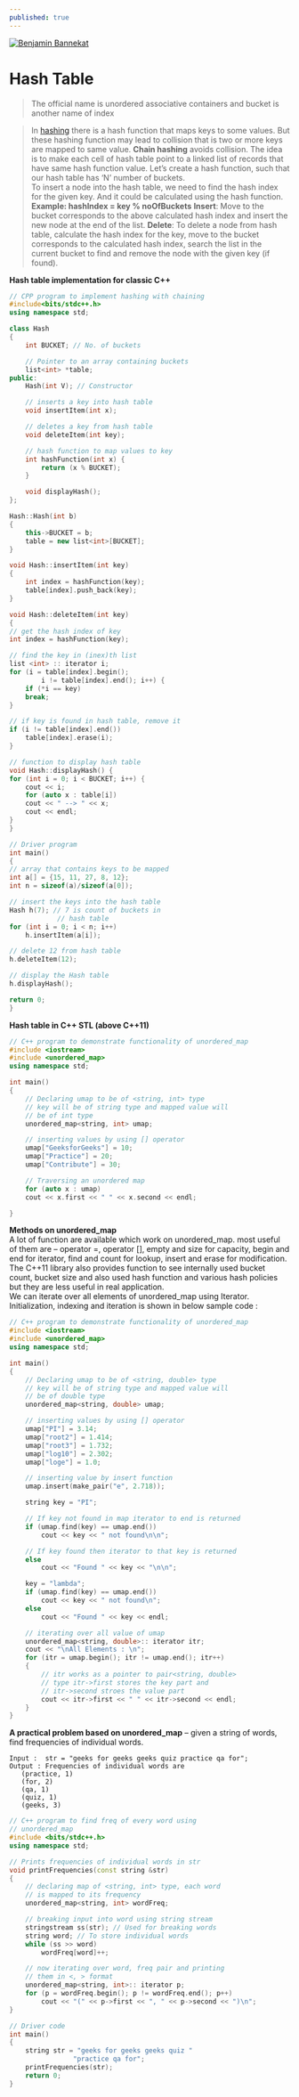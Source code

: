 ```yaml
---
published: true
---
```

[![Benjamin Bannekat](https://raw.githubusercontent.com/hamid-abbaszadeh/hamid-abbaszadeh.github.io/master/images/blog.png)](https://hamid-abbaszadeh.github.io/Recursion-Algorithm/)

# Hash Table 
>The official name is unordered associative containers and
>bucket  is another name of index 

>In  [hashing](http://www.geeksforgeeks.org/hashing-data-structure/)  there is a hash function that maps keys to some values. But these hashing function may lead to collision that is two or more keys are mapped to same value.  **Chain hashing**  avoids collision. The idea is to make each cell of hash table point to a linked list of records that have same hash function value.
>Let’s create a hash function, such that our hash table has ‘N’ number of buckets.  
To insert a node into the hash table, we need to find the hash index for the given key. And it could be calculated using the hash function.  
**Example: hashIndex = key % noOfBuckets**
>**Insert**: Move to the bucket corresponds to the above calculated hash index and insert the new node at the end of the list.
>**Delete**: To delete a node from hash table, calculate the hash index for the key, move to the bucket corresponds to the calculated hash index, search the list in the current bucket to find and remove the node with the given key (if found).


**Hash table implementation for classic C++**

```cpp
// CPP program to implement hashing with chaining
#include<bits/stdc++.h>
using namespace std;

class Hash
{
	int BUCKET; // No. of buckets

	// Pointer to an array containing buckets
	list<int> *table;
public:
	Hash(int V); // Constructor

	// inserts a key into hash table
	void insertItem(int x);

	// deletes a key from hash table
	void deleteItem(int key);

	// hash function to map values to key
	int hashFunction(int x) {
		return (x % BUCKET);
	}

	void displayHash();
};

Hash::Hash(int b)
{
	this->BUCKET = b;
	table = new list<int>[BUCKET];
}

void Hash::insertItem(int key)
{
	int index = hashFunction(key);
	table[index].push_back(key);
}

void Hash::deleteItem(int key)
{
// get the hash index of key
int index = hashFunction(key);

// find the key in (inex)th list
list <int> :: iterator i;
for (i = table[index].begin();
		i != table[index].end(); i++) {
	if (*i == key)
	break;
}

// if key is found in hash table, remove it
if (i != table[index].end())
	table[index].erase(i);
}

// function to display hash table
void Hash::displayHash() {
for (int i = 0; i < BUCKET; i++) {
	cout << i;
	for (auto x : table[i])
	cout << " --> " << x;
	cout << endl;
}
}

// Driver program
int main()
{
// array that contains keys to be mapped
int a[] = {15, 11, 27, 8, 12};
int n = sizeof(a)/sizeof(a[0]);

// insert the keys into the hash table
Hash h(7); // 7 is count of buckets in
			// hash table
for (int i = 0; i < n; i++)
	h.insertItem(a[i]);

// delete 12 from hash table
h.deleteItem(12);

// display the Hash table
h.displayHash();

return 0;
}

```

**Hash table in C++ STL  (above C++11)**

```cpp
// C++ program to demonstrate functionality of unordered_map
#include <iostream>
#include <unordered_map>
using namespace std;

int main()
{
	// Declaring umap to be of <string, int> type
	// key will be of string type and mapped value will
	// be of int type
	unordered_map<string, int> umap;

	// inserting values by using [] operator
	umap["GeeksforGeeks"] = 10;
	umap["Practice"] = 20;
	umap["Contribute"] = 30;

	// Traversing an unordered map
	for (auto x : umap)
	cout << x.first << " " << x.second << endl;

}
```
**Methods on unordered_map**  
A lot of function are available which work on unordered_map. most useful of them are – operator =, operator [], empty and size for capacity, begin and end for iterator, find and count for lookup, insert and erase for modification.  
The C++11 library also provides function to see internally used bucket count, bucket size and also used hash function and various hash policies but they are less useful in real application.  
We can iterate over all elements of unordered_map using Iterator. Initialization, indexing and iteration is shown in below sample code :
```cpp
// C++ program to demonstrate functionality of unordered_map
#include <iostream>
#include <unordered_map>
using namespace std;

int main()
{
	// Declaring umap to be of <string, double> type
	// key will be of string type and mapped value will
	// be of double type
	unordered_map<string, double> umap;

	// inserting values by using [] operator
	umap["PI"] = 3.14;
	umap["root2"] = 1.414;
	umap["root3"] = 1.732;
	umap["log10"] = 2.302;
	umap["loge"] = 1.0;

	// inserting value by insert function
	umap.insert(make_pair("e", 2.718));

	string key = "PI";

	// If key not found in map iterator to end is returned
	if (umap.find(key) == umap.end())
		cout << key << " not found\n\n";

	// If key found then iterator to that key is returned
	else
		cout << "Found " << key << "\n\n";

	key = "lambda";
	if (umap.find(key) == umap.end())
		cout << key << " not found\n";
	else
		cout << "Found " << key << endl;

	// iterating over all value of umap
	unordered_map<string, double>:: iterator itr;
	cout << "\nAll Elements : \n";
	for (itr = umap.begin(); itr != umap.end(); itr++)
	{
		// itr works as a pointer to pair<string, double>
		// type itr->first stores the key part and
		// itr->second stroes the value part
		cout << itr->first << " " << itr->second << endl;
	}
}

```
**A practical problem based on unordered_map** – given a string of words, find frequencies of individual words.

```
Input :  str = "geeks for geeks geeks quiz practice qa for";
Output : Frequencies of individual words are
   (practice, 1)
   (for, 2)
   (qa, 1)
   (quiz, 1)
   (geeks, 3)
```
```cpp
// C++ program to find freq of every word using
// unordered_map
#include <bits/stdc++.h>
using namespace std;

// Prints frequencies of individual words in str
void printFrequencies(const string &str)
{
	// declaring map of <string, int> type, each word
	// is mapped to its frequency
	unordered_map<string, int> wordFreq;

	// breaking input into word using string stream
	stringstream ss(str); // Used for breaking words
	string word; // To store individual words
	while (ss >> word)
		wordFreq[word]++;

	// now iterating over word, freq pair and printing
	// them in <, > format
	unordered_map<string, int>:: iterator p;
	for (p = wordFreq.begin(); p != wordFreq.end(); p++)
		cout << "(" << p->first << ", " << p->second << ")\n";
}

// Driver code
int main()
{
	string str = "geeks for geeks geeks quiz "
				"practice qa for";
	printFrequencies(str);
	return 0;
}
```
